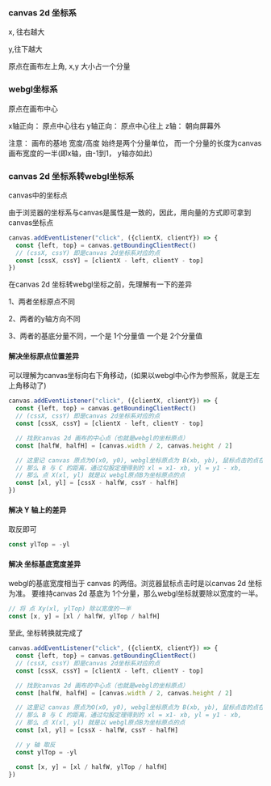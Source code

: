 ### canvas 2d 坐标系

x, 往右越大

y,往下越大

原点在画布左上角, x,y 大小占一个分量


### webgl坐标系

原点在画布中心

x轴正向： 原点中心往右
y轴正向： 原点中心往上
z轴：  朝向屏幕外

注意： 画布的基地 宽度/高度 始终是两个分量单位， 而一个分量的长度为canvas画布宽度的一半(即x轴，由-1到1， y轴亦如此)

### canvas 2d 坐标系转webgl坐标系

canvas中的坐标点

由于浏览器的坐标系与canvas是属性是一致的，因此，用向量的方式即可拿到canvas坐标点

```js
canvas.addEventListener("click", ({clientX, clientY}) => {
  const {left, top} = canvas.getBoundingClientRect()
  // (cssX, cssY) 即是canvas 2d坐标系对应的点
  const [cssX, cssY] = [clientX - left, clientY - top]
})
```

在canvas 2d 坐标转webgl坐标之前，先理解有一下的差异

1、两者坐标原点不同

2、两者的y轴方向不同

3、两者的基底分量不同，一个是 1个分量值 一个是 2个分量值

#### 解决坐标原点位置差异
可以理解为canvas坐标向右下角移动，(如果以webgl中心作为参照系，就是王左上角移动了)
```js
canvas.addEventListener("click", ({clientX, clientY}) => {
  const {left, top} = canvas.getBoundingClientRect()
  // (cssX, cssY) 即是canvas 2d坐标系对应的点
  const [cssX, cssY] = [clientX - left, clientY - top]

  // 找到canvas 2d 画布的中心点（也就是webgl的坐标原点）
  const [halfW, halfH] = [canvas.width / 2, canvas.height / 2]

  // 这里记 canvas 原点为O(x0, y0), webgl坐标原点为 B(xb, yb), 鼠标点击的点在canvas 2d中的坐标为 C(x1, y1)
  // 那么 B 与 C 的距离，通过勾股定理得到的 xl = x1- xb, yl = y1 - xb, 
  // 那么 点 X(xl, yl) 就是以 webgl原点B为坐标原点的点
  const [xl, yl] = [cssX - halfW, cssY - halfH]
})
```

#### 解决 Y 轴上的差异
取反即可
```js
const ylTop = -yl
```

#### 解决 坐标基底宽度差异
webgl的基底宽度相当于 canvas 的两倍。浏览器鼠标点击时是以canvas 2d 坐标为准。
要维持canvas 2d 基底为 1个分量，那么webgl坐标就要除以宽度的一半。


```js
// 将 点 Xy(xl, ylTop) 除以宽度的一半
const [x, y] = [xl / halfW, ylTop / halfH]
```

至此, 坐标转换就完成了

```js
canvas.addEventListener("click", ({clientX, clientY}) => {
  const {left, top} = canvas.getBoundingClientRect()
  // (cssX, cssY) 即是canvas 2d坐标系对应的点
  const [cssX, cssY] = [clientX - left, clientY - top]

  // 找到canvas 2d 画布的中心点（也就是webgl的坐标原点）
  const [halfW, halfH] = [canvas.width / 2, canvas.height / 2]

  // 这里记 canvas 原点为O(x0, y0), webgl坐标原点为 B(xb, yb), 鼠标点击的点在canvas 2d中的坐标为 C(x1, y1)
  // 那么 B 与 C 的距离，通过勾股定理得到的 xl = x1- xb, yl = y1 - xb, 
  // 那么 点 X(xl, yl) 就是以 webgl原点B为坐标原点的点
  const [xl, yl] = [cssX - halfW, cssY - halfH]

  // y 轴 取反
  const ylTop = -yl

  const [x, y] = [xl / halfW, ylTop / halfH]
})
```